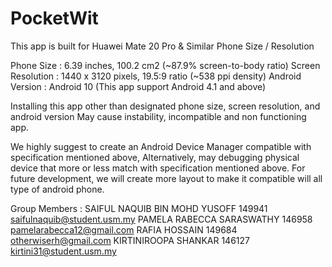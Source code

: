 # PocketWit

This app is built for Huawei Mate 20 Pro & Similar Phone Size / Resolution

Phone Size 		: 6.39 inches, 100.2 cm2 (~87.9% screen-to-body ratio)
Screen Resolution 	: 1440 x 3120 pixels, 19.5:9 ratio (~538 ppi density)
Android Version		: Android 10 (This app support Android 4.1 and above)

Installing this app other than designated phone size, screen resolution, and android version
May cause instability, incompatible and non functioning app. 

We highly suggest to create an Android Device Manager compatible with specification mentioned above,
Alternatively, may debugging physical device that more or less match with specification mentioned above.
For future development, we will create more layout to make it compatible will all type of android phone.

Group Members : 
SAIFUL NAQUIB BIN MOHD YUSOFF	149941	saifulnaquib@student.usm.my
PAMELA RABECCA SARASWATHY	146958	pamelarabecca12@gmail.com
RAFIA HOSSAIN			149684	otherwiserh@gmail.com
KIRTINIROOPA SHANKAR		146127	kirtini31@student.usm.my
 

